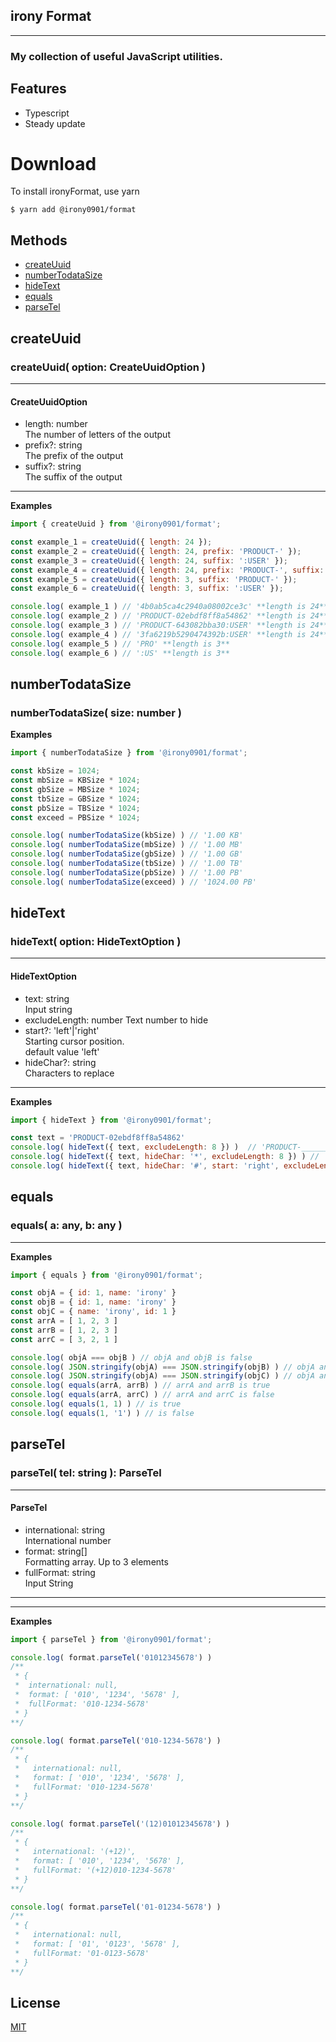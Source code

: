 ## irony Format
---
### My collection of useful JavaScript utilities.
## Features
* Typescript
* Steady update

# Download
To install ironyFormat, use yarn
```
$ yarn add @irony0901/format
```
## Methods
* [createUuid](#createUuid)
* [numberTodataSize](#numberTodataSize)
* [hideText](#hideText)
* [equals](#equals)
* [parseTel](#parseTel)

## createUuid
### createUuid( option: CreateUuidOption )
---
#### CreateUuidOption
- length: number   
  The number of letters of the output
- prefix?: string   
  The prefix of the output
- suffix?: string   
  The suffix of the output
---
**Examples**
``` javascript
import { createUuid } from '@irony0901/format';

const example_1 = createUuid({ length: 24 });
const example_2 = createUuid({ length: 24, prefix: 'PRODUCT-' });
const example_3 = createUuid({ length: 24, suffix: ':USER' });
const example_4 = createUuid({ length: 24, prefix: 'PRODUCT-', suffix: ':USER' });
const example_5 = createUuid({ length: 3, suffix: 'PRODUCT-' });
const example_6 = createUuid({ length: 3, suffix: ':USER' });

console.log( example_1 ) // '4b0ab5ca4c2940a08002ce3c' **length is 24**
console.log( example_2 ) // 'PRODUCT-02ebdf8ff8a54862' **length is 24**
console.log( example_3 ) // 'PRODUCT-643082bba30:USER' **length is 24**
console.log( example_4 ) // '3fa6219b5290474392b:USER' **length is 24**
console.log( example_5 ) // 'PRO' **length is 3**
console.log( example_6 ) // ':US' **length is 3**

```

## numberTodataSize
### numberTodataSize( size: number )
**Examples**
``` javascript
import { numberTodataSize } from '@irony0901/format';

const kbSize = 1024;
const mbSize = KBSize * 1024;
const gbSize = MBSize * 1024;
const tbSize = GBSize * 1024;
const pbSize = TBSize * 1024;
const exceed = PBSize * 1024;

console.log( numberTodataSize(kbSize) ) // '1.00 KB'
console.log( numberTodataSize(mbSize) ) // '1.00 MB'
console.log( numberTodataSize(gbSize) ) // '1.00 GB'
console.log( numberTodataSize(tbSize) ) // '1.00 TB'
console.log( numberTodataSize(pbSize) ) // '1.00 PB'
console.log( numberTodataSize(exceed) ) // '1024.00 PB'

```

## hideText
### hideText( option: HideTextOption )
---
#### HideTextOption
- text: string   
  Input string
- excludeLength: number
  Text number to hide
- start?: 'left'|'right'   
  Starting cursor position.  
  default value 'left'
- hideChar?: string   
  Characters to replace
---
**Examples**
``` javascript
import { hideText } from '@irony0901/format';

const text = 'PRODUCT-02ebdf8ff8a54862'
console.log( hideText({ text, excludeLength: 8 }) )  // 'PRODUCT-________________'
console.log( hideText({ text, hideChar: '*', excludeLength: 8 }) ) // 'PRODUCT-****************'
console.log( hideText({ text, hideChar: '#', start: 'right', excludeLength: 8 }) ) // '################f8a54862'
```

## equals
### equals( a: any, b: any )
---
**Examples**
``` javascript
import { equals } from '@irony0901/format';

const objA = { id: 1, name: 'irony' }
const objB = { id: 1, name: 'irony' }
const objC = { name: 'irony', id: 1 }
const arrA = [ 1, 2, 3 ]
const arrB = [ 1, 2, 3 ]
const arrC = [ 3, 2, 1 ]

console.log( objA === objB ) // objA and objB is false
console.log( JSON.stringify(objA) === JSON.stringify(objB) ) // objA and objB is true
console.log( JSON.stringify(objA) === JSON.stringify(objC) ) // objA and objC is false
console.log( equals(arrA, arrB) ) // arrA and arrB is true
console.log( equals(arrA, arrC) ) // arrA and arrC is false
console.log( equals(1, 1) ) // is true
console.log( equals(1, '1') ) // is false

```

## parseTel
### parseTel( tel: string ): ParseTel
---
#### ParseTel
  - international: string   
  International number
  - format: string[]   
  Formatting array. Up to 3 elements
  - fullFormat: string   
  Input String

---
---
**Examples**
``` javascript
import { parseTel } from '@irony0901/format';

console.log( format.parseTel('01012345678') )
/**
 * {
 *  international: null,
 *  format: [ '010', '1234', '5678' ],
 *  fullFormat: '010-1234-5678'
 * }
**/

console.log( format.parseTel('010-1234-5678') )
/**
 * {
 *   international: null,
 *   format: [ '010', '1234', '5678' ],
 *   fullFormat: '010-1234-5678'
 * }
**/

console.log( format.parseTel('(12)01012345678') )
/**
 * {
 *   international: '(+12)',
 *   format: [ '010', '1234', '5678' ],
 *   fullFormat: '(+12)010-1234-5678'
 * }
**/

console.log( format.parseTel('01-01234-5678') )
/**
 * {
 *   international: null,
 *   format: [ '01', '0123', '5678' ],
 *   fullFormat: '01-0123-5678'
 * }
**/

```

## License
[MIT](LICENSE)